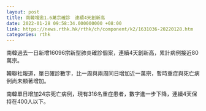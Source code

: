 ```yaml
---
layout: post
title: 南韓增逾1.6萬宗確診　連續4天創新高
date: 2022-01-28 09:58:34.000000000 +08:00
link: https://news.rthk.hk/rthk/ch/component/k2/1631036-20220128.htm
categories: rthk
---
```


南韓過去一日新增16096宗新型肺炎確診個案，連續4天創新高，累計病例接近80萬宗。

韓聯社報道，單日確診數字，比一周與兩周同日增加近一萬宗，暫時重症與死亡病例尚未顯著增加。

南韓單日增加24宗死亡病例，現有316名重症患者，數字進一步下降，連續4天保持在400人以下。
